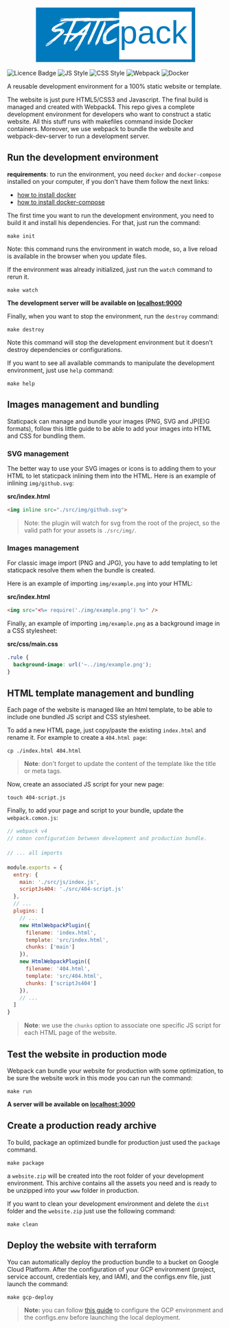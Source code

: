 <p align="center">
  <img width="371" height="127" src="./logo.png">
</p>

![Licence Badge](https://badgen.net/badge/License/GPLv3.0/green)
![JS Style](https://badgen.net/badge/JS/Standard/yellow)
![CSS Style](https://badgen.net/badge/CSS/BEM/blue)
![Webpack](https://badgen.net/badge/webpack/v4/blue)
![Docker](https://badgen.net/badge/icon/docker-compose?icon=docker&label)

A reusable development environment for a 100% static website or template.

The website is just pure HTML5/CSS3 and Javascript. The final build is managed and created with Webpack4.
This repo gives a complete development environment for developers who want to construct a static website. All this stuff runs with makefiles command inside Docker containers. Moreover, we use webpack to bundle the website and webpack-dev-server to run a development server.

## Run the development environment

**requirements**: to run the environment, you need `docker` and `docker-compose` installed on your computer, if you don't have them follow the next links:
* [how to install docker](https://docs.docker.com/install/)
* [how to install docker-compose](https://docs.docker.com/compose/install/)

The first time you want to run the development environment, you need to build it and install his dependencies. For that, just run the command:

```shell
make init
```

Note: this command runs the environment in watch mode, so, a live reload is available in the browser when you update files.

If the environment was already initialized, just run the `watch` command to rerun it.

```shell
make watch
```

**The development server will be available on [localhost:9000](http://localhost:9000)**

Finally, when you want to stop the environment, run the `destroy` command:

```shell
make destroy
```

Note this command will stop the development environment but it doesn't destroy dependencies or configurations.

If you want to see all available commands to manipulate the development environment, just use `help` command:

```shell
make help
```

## Images management and bundling

Staticpack can manage and bundle your images (PNG, SVG and JP(E)G formats), follow this little guide to be able to add your images into HTML and CSS for bundling them.

### SVG management

The better way to use your SVG images or icons is to adding them to your HTML to let staticpack inlining them into the HTML.
Here is an example of inlining `img/github.svg`:

**src/index.html**
```html
<img inline src="./src/img/github.svg">
```

> Note: the plugin will watch for svg from the root of the project, so the valid path for your assets is `./src/img/`.

### Images management

For classic image import (PNG and JPG), you have to add templating to let staticpack resolve them when the bundle is created.

Here is an example of importing `img/example.png` into your HTML:

**src/index.html**
```html
<img src="<%= require('./img/example.png') %>" />
```

Finally, an example of importing `img/example.png` as a background image in a CSS stylesheet:

**src/css/main.css**
```css
.rule {
  background-image: url('~../img/example.png');
}
```

## HTML template management and bundling

Each page of the website is managed like an html template, to be able to include one bundled JS script and CSS stylesheet.

To add a new HTML page, just copy/paste the existing `index.html` and rename it.
For example to create a `404.html page`:

```shell
cp ./index.html 404.html
```

> **Note**: don't forget to update the content of the template like the title or meta tags.

Now, create an associated JS script for your new page:

```shell
touch 404-script.js
```

Finally, to add your page and script to your bundle, update the `webpack.comon.js`:

```js
// webpack v4
// comon configuration between development and production bundle.

// ... all imports

module.exports = {
  entry: { 
    main: './src/js/index.js',
    scriptJs404: './src/404-script.js'
  },
  // ...
  plugins: [
    // ...
    new HtmlWebpackPlugin({
      filename: 'index.html',
      template: 'src/index.html',
      chunks: ['main']
    }),
    new HtmlWebpackPlugin({
      filename: '404.html',
      template: 'src/404.html',
      chunks: ['scriptJs404']
    }),
    // ...
  ]
}
```

> **Note**: we use the `chunks` option to associate one specific JS script for each HTML page of the website.

## Test the website in production mode

Webpack can bundle your website for production with some optimization, to be sure the website work in this mode you can run the command:

```shell
make run
```

**A server will be available on [localhost:3000](http://localhost:3000)**

## Create a production ready archive

To build, package an optimized bundle for production just used the `package` command.

```shell
make package
```

a `website.zip` will be created into the root folder of your development environment. This archive contains all the assets you need and is ready to be unzipped into your `www` folder in production.

If you want to clean your development environment and delete the `dist` folder and the `website.zip` just use the following command:

```shell
make clean
```

## Deploy the website with terraform

You can automatically deploy the production bundle to a bucket on Google Cloud Platform.
After the configuration of your GCP environment (project, service account, credentials key, and IAM), and the configs.env file, just launch the command:

```shell
make gcp-deploy
```
> **Note:** you can follow [this guide](./deploy/gcp/guide/deployment-configuration.md) to configure the GCP environment and the configs.env before launching the local deployment.
